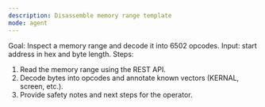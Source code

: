 ```yaml
---
description: Disassemble memory range template
mode: agent
---
```


<!-- id: disassemble_memory -->
<!-- keywords: disassemble, decode, memory, dump, range -->

Goal: Inspect a memory range and decode it into 6502 opcodes.
Input: start address in hex and byte length.
Steps:
1. Read the memory range using the REST API.
2. Decode bytes into opcodes and annotate known vectors (KERNAL, screen, etc.).
3. Provide safety notes and next steps for the operator.
